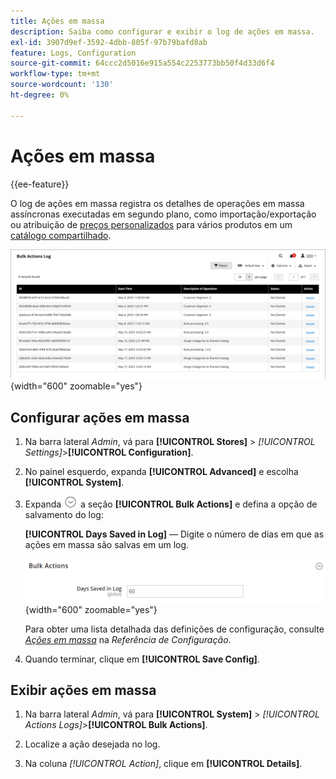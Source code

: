 ```yaml
---
title: Ações em massa
description: Saiba como configurar e exibir o log de ações em massa.
exl-id: 3907d9ef-3592-4dbb-805f-97b79bafd8ab
feature: Logs, Configuration
source-git-commit: 64ccc2d5016e915a554c2253773bb50f4d33d6f4
workflow-type: tm+mt
source-wordcount: '130'
ht-degree: 0%

---
```


# Ações em massa

{{ee-feature}}

O log de ações em massa registra os detalhes de operações em massa assíncronas executadas em segundo plano, como importação/exportação ou atribuição de [preços personalizados](../b2b/catalog-shared-manage.md#update-custom-pricing) para vários produtos em um [catálogo compartilhado](../b2b/catalog-shared.md).

![Log de ações em massa](./assets/bulk-actions-log.png){width="600" zoomable="yes"}

## Configurar ações em massa

1. Na barra lateral _Admin_, vá para **[!UICONTROL Stores]** > _[!UICONTROL Settings]_>**[!UICONTROL Configuration]**.

1. No painel esquerdo, expanda **[!UICONTROL Advanced]** e escolha **[!UICONTROL System]**.

1. Expanda ![Seletor de expansão](../assets/icon-display-expand.png) a seção **[!UICONTROL Bulk Actions]** e defina a opção de salvamento do log:

   **[!UICONTROL Days Saved in Log]** — Digite o número de dias em que as ações em massa são salvas em um log.

   ![Configuração avançada - ações em massa](../configuration-reference/advanced/assets/system-bulk-actions.png){width="600" zoomable="yes"}

   Para obter uma lista detalhada das definições de configuração, consulte [_Ações em massa_](../configuration-reference/advanced/system.md) na _Referência de Configuração_.

1. Quando terminar, clique em **[!UICONTROL Save Config]**.

## Exibir ações em massa

1. Na barra lateral _Admin_, vá para **[!UICONTROL System]** > _[!UICONTROL Actions Logs]_>**[!UICONTROL Bulk Actions]**.

1. Localize a ação desejada no log.

1. Na coluna _[!UICONTROL Action]_, clique em **[!UICONTROL Details]**.
